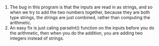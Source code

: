 1. The bug in this program is that the inputs are read in as strings, and so when we try to add the two numbers together, because they are both type strings, the strings are just combined, rather than computing the arithmetic.
2. An easy fix is just caling parseInt() function on the inputs before you do the arithmetic, then when you do the addition, you are adding two integers instead of strings.